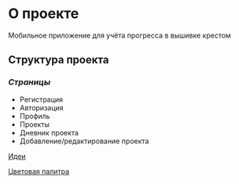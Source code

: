 # О проекте
Мобильное приложение для учёта прогресса в вышивке крестом

## Структура проекта
### ***Страницы***
- Регистрация
- Авторизация
- Профиль
- Проекты
- Дневник проекта
- Добавление/редактирование проекта

[Идеи](https://disk.yandex.ru/i/0zKm7nr43Z5kCA)

[Цветовая палитра](https://color.romanuke.com/czvetovaya-palitra-4555/)
